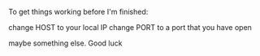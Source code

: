 To get things working before I'm finished: 

  change HOST to your local IP 
  change PORT to a port that you have open

  maybe something else. Good luck
